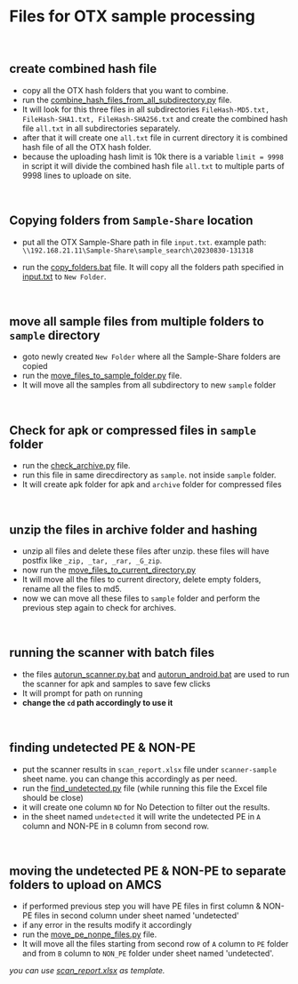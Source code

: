 # Files for OTX sample processing

</br>

## create combined hash file

- copy all the OTX hash folders that you want to combine.
- run the [combine_hash_files_from_all_subdirectory.py](combine_hash_files_from_all_subdirectory.py) file.
- It will look for this three files in all subdirectories `FileHash-MD5.txt, FileHash-SHA1.txt, FileHash-SHA256.txt` and create the combined hash file `all.txt` in all subdirectories separately.
- after that it will create one `all.txt` file in current directory it is combined hash file of all the OTX hash folder.
- because the uploading hash limit is 10k there is a variable `limit = 9998` in script it will divide the combined hash file `all.txt` to multiple parts of 9998 lines to uploade on site.


</br>

## Copying folders from `Sample-Share` location

- put all the OTX Sample-Share path in file `input.txt`. example path: `\\192.168.21.11\Sample-Share\sample_search\20230830-131318`

- run the [copy_folders.bat](copy_folders.bat) file. It will copy all the folders path specified in [input.txt](input.txt) to `New Folder`.

</br>

## move all sample files from multiple folders to `sample` directory

- goto newly created `New Folder` where all the Sample-Share folders are copied
- run the [move_files_to_sample_folder.py](move_files_to_sample_folder.py) file.
- It will move all the samples from all subdirectory to new `sample` folder

</br>

## Check for apk or compressed files in `sample` folder

- run the [check_archive.py](check_archive.py) file.
- run this file in same direcdirectory as `sample`. not inside `sample` folder.
- It will create apk folder for apk and `archive` folder for compressed files

</br>

## unzip the files in archive folder and hashing

- unzip all files and delete these files after unzip. these files will have postfix like `_zip, _tar, _rar, _G_zip`.
- now run the [move_files_to_current_directory.py](move_files_to_current_directory.py)
- It will move all the files to current directory, delete empty folders, rename all the files to md5.
- now we can move all these files to `sample` folder and perform the previous step again to check for archives.

</br>


## running the scanner with batch files

- the files [autorun_scanner.py.bat](autorun_scanner.py.bat) and [autorun_android.bat](autorun_android.bat) are used to run the scanner for apk and samples to save few clicks 
- It will prompt for path on running
- **change the `cd` path accordingly to use it**

</br>

## finding undetected PE & NON-PE

- put the scanner results in `scan_report.xlsx` file under `scanner-sample` sheet name. you can change this accordingly as per need.
- run the [find_undetected.py](find_undetected.py) file (while running this file the Excel file should be close)
- it will create one column `ND` for No Detection to filter out the results.
- in the sheet named `undetected` it will write the undetected PE in `A` column and NON-PE in `B` column from second row.

</br>

## moving the undetected PE & NON-PE to separate folders to upload on AMCS

- if performed previous step you will have PE files in first column & NON-PE files in second column under sheet named 'undetected'
- if any error in the results modify it accordingly
- run the [move_pe_nonpe_files.py](move_pe_nonpe_files.py) file.
- It will move all the files starting from second row of `A` column to `PE` folder and from `B` column to `NON_PE` folder under sheet named 'undetected'.

_you can use [scan_report.xlsx](scan_report.xlsx) as template._
